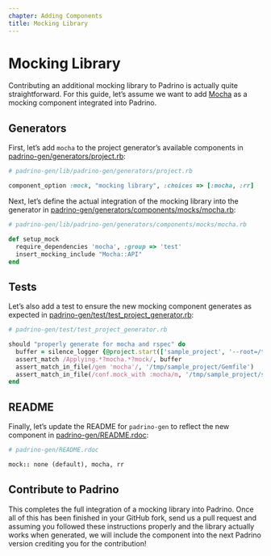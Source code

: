 ```yaml
---
chapter: Adding Components
title: Mocking Library
---
```


# Mocking Library

Contributing an additional mocking library to Padrino is actually quite
straightforward. For this guide, let’s assume we want to add
[Mocha](https://github.com/freerange/mocha) as a mocking component integrated
into Padrino.

## Generators

First, let’s add `mocha` to the project generator’s available components in
[padrino-gen/generators/project.rb](https://github.com/padrino/padrino-framework/blob/master/padrino-gen/lib/padrino-gen/generators/project.rb#L36):

```ruby
# padrino-gen/lib/padrino-gen/generators/project.rb

component_option :mock, "mocking library", :choices => [:mocha, :rr]
```

Next, let’s define the actual integration of the mocking library into the
generator in
[padrino-gen/generators/components/mocks/mocha.rb](https://github.com/padrino/padrino-framework/blob/master/padrino-gen/lib/padrino-gen/generators/components/mocks/mocha.rb):

```ruby
# padrino-gen/lib/padrino-gen/generators/components/mocks/mocha.rb

def setup_mock
  require_dependencies 'mocha', :group => 'test'
  insert_mocking_include "Mocha::API"
end
```

## Tests

Let’s also add a test to ensure the new mocking component generates as expected
in
[padrino-gen/test/test\_project\_generator.rb](https://github.com/padrino/padrino-framework/blob/master/padrino-gen/test/test_project_generator.rb#L248):

```ruby
# padrino-gen/test/test_project_generator.rb

should "properly generate for mocha and rspec" do
  buffer = silence_logger {@project.start(['sample_project', '--root=/tmp', '--mock=mocha'])}
  assert_match /Applying.*?mocha.*?mock/, buffer
  assert_match_in_file(/gem 'mocha'/, '/tmp/sample_project/Gemfile')
  assert_match_in_file(/conf.mock_with :mocha/m, '/tmp/sample_project/spec/spec_helper.rb')
end
```

## README

Finally, let’s update the README for `padrino-gen` to reflect the new
component in
[padrino-gen/README.rdoc](https://github.com/padrino/padrino-framework/blob/master/padrino-gen/README.rdoc):

```ruby
# padrino-gen/README.rdoc

mock:: none (default), mocha, rr
```

## Contribute to Padrino

This completes the full integration of a mocking library into Padrino. Once all
of this has been finished in your GitHub fork, send us a pull request and
assuming you followed these instructions properly and the library actually works
when generated, we will include the component into the next Padrino version
crediting you for the contribution!
